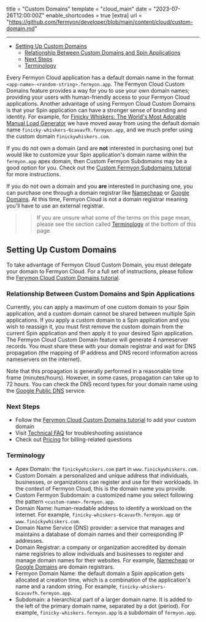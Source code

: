 title = "Custom Domains"
template = "cloud_main"
date = "2023-07-26T12:00:00Z"
enable_shortcodes = true
[extra]
url = "https://github.com/fermyon/developer/blob/main/content/cloud/custom-domain.md"

---
- [Setting Up Custom Domains](#setting-up-custom-domains)
  - [Relationship Between Custom Domains and Spin Applications](#relationship-between-custom-domains-and-spin-applications)
  - [Next Steps](#next-steps)
  - [Terminology](#terminology)

Every Fermyon Cloud application has a default domain name in the format `<app-name>-<random-string>.fermyon.app`. The Fermyon Cloud Custom Domains feature provides a way for you to use your own domain names; providing your users with human-friendly access to your Fermyon Cloud applications. Another advantage of using Fermyon Cloud Custom Domains is that your Spin application can have a stronger sense of branding and identity. For example, for [Finicky Whiskers: The World's Most Adorable Manual Load Generator](https://www.fermyon.com/blog/finicky-whiskers-part-1-intro) we have moved away from using the default domain name `finicky-whiskers-6cavavfh.fermyon.app`, and we much prefer using the custom domain `finickywhiskers.com`. 

If you do not own a domain (and are **not** interested in purchasing one) but would like to customize your Spin application's domain name within the `fermyon.app` apex domain, then Custom Fermyon Subdomains may be a good option for you. Check out the [Custom Fermyon Subdomains tutorial](./custom-fermyon-subdomain.md) for more instructions. 

If you do not own a domain and you **are** interested in purchasing one, you can purchase one through a domain registrar like [Namecheap](https://www.namecheap.com/) or [Google Domains](https://domains.google). At this time, Fermyon Cloud is not a domain registrar meaning you'll have to use an external registrar.

>> If you are unsure what some of the terms on this page mean, please see the section called [Terminology](#terminology) at the bottom of this page.

## Setting Up Custom Domains

To take advantage of Fermyon Cloud Custom Domain, you must delegate your domain to Fermyon Cloud. For a full set of instructions, please follow the [Ferymon Cloud Custom Domains tutorial](./custom-domains-tutorial.md). 

### Relationship Between Custom Domains and Spin Applications

Currently, you can apply a maximum of one custom domain to your Spin application, and a custom domain cannot be shared between multiple Spin applications. If you apply a custom domain to a Spin application and you wish to reassign it, you must first remove the custom domain from the current Spin application and then apply it to your desired Spin application. The Fermyon Cloud Custom Domain feature will generate 4 nameserver records. You must share these with your domain registrar and wait for DNS propagation (the mapping of IP address and DNS record information across nameservers on the internet).

Note that this propagation is generally performed in a reasonable time frame (minutes/hours). However, in some cases, propagation can take up to 72 hours. You can check the DNS record types for your domain name using the [Google Public DNS](https://dns.google/) service.

### Next Steps

* Follow the [Ferymon Cloud Custom Domains tutorial](./custom-domains-tutorial.md) to add your custom domain
* Visit [Technical FAQ](./faq.md) for troubleshooting assistance
* Check out [Pricing](./pricing-and-billing.md) for billing-related questions

### Terminology

* Apex Domain: the `finickywhiskers.com` part in `www.finickywhiskers.com`.
* Custom Domain: a personalized and unique address that individuals, businesses, or organizations can register and use for their workloads. In the context of Fermyon Cloud, this is the domain name you provide. 
* Custom Fermyon Subdomain: a customized name you select following the pattern  `<custom-name>.fermyon.app`. 
* Domain Name: human-readable address to identify a workload on the internet. For example, `finicky-whiskers-6cavavfh.fermyon.app` or `www.finickywhiskers.com`.
* Domain Name Service (DNS) provider: a service that manages and maintains a database of domain names and their corresponding IP addresses. 
* Domain Registrar: a company or organization accredited by domain name registries to allow individuals and businesses to register and manage domain names for their websites. For example, [Namecheap](https://www.namecheap.com/) or [Google Domains](https://domains.google/) are domain registrars. 
* Fermyon Domain Name: the default domain a Spin application gets allocated at creation time, which is a combination of the application's name and a random string. For example, `finicky-whiskers-6cavavfh.fermyon.app`.
* Subdomain: a hierarchical part of a larger domain name. It is added to the left of the primary domain name, separated by a dot (period). For example, `finicky-whiskers.fermyon.app` is a subdomain of `fermyon.app`.